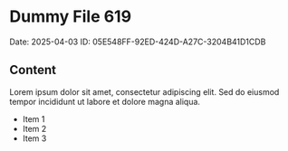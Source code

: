 # Dummy File 619

Date: 2025-04-03
ID: 05E548FF-92ED-424D-A27C-3204B41D1CDB

## Content

Lorem ipsum dolor sit amet, consectetur adipiscing elit.
Sed do eiusmod tempor incididunt ut labore et dolore magna aliqua.

* Item 1
* Item 2
* Item 3

